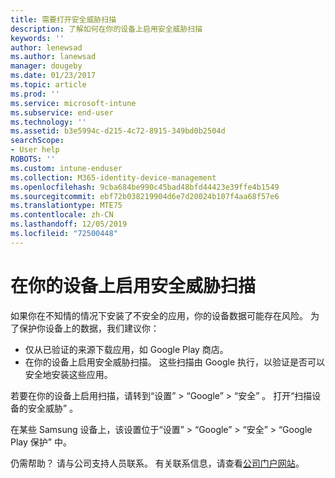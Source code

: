 ```yaml
---
title: 需要打开安全威胁扫描
description: 了解如何在你的设备上启用安全威胁扫描
keywords: ''
author: lenewsad
ms.author: lanewsad
manager: dougeby
ms.date: 01/23/2017
ms.topic: article
ms.prod: ''
ms.service: microsoft-intune
ms.subservice: end-user
ms.technology: ''
ms.assetid: b3e5994c-d215-4c72-8915-349bd0b2504d
searchScope:
- User help
ROBOTS: ''
ms.custom: intune-enduser
ms.collection: M365-identity-device-management
ms.openlocfilehash: 9cba684be990c45bad48bfd44423e39ffe4b1549
ms.sourcegitcommit: ebf72b038219904d6e7d20024b107f4aa68f57e6
ms.translationtype: MTE75
ms.contentlocale: zh-CN
ms.lasthandoff: 12/05/2019
ms.locfileid: "72500448"
---
```

# <a name="enable-security-threat-scans-on-your-device"></a>在你的设备上启用安全威胁扫描 
如果你在不知情的情况下安装了不安全的应用，你的设备数据可能存在风险。 为了保护你设备上的数据，我们建议你： 

* 仅从已验证的来源下载应用，如 Google Play 商店。  
* 在你的设备上启用安全威胁扫描。 这些扫描由 Google 执行，以验证是否可以安全地安装这些应用。  

若要在你的设备上启用扫描，请转到“设置”   > “Google”   > “安全”  。 打开“扫描设备的安全威胁”  。  

在某些 Samsung 设备上，该设置位于“设置”   > “Google”   > “安全”   > “Google Play 保护”  中。

仍需帮助？ 请与公司支持人员联系。 有关联系信息，请查看[公司门户网站](https://go.microsoft.com/fwlink/?linkid=2010980)。 
